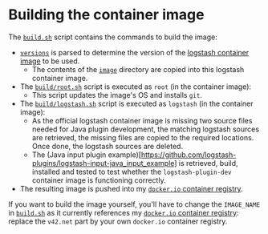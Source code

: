 # Building the container image
 
The [`build.sh`](build.sh) script contains the commands to build the image:
- [`versions`](versions) is parsed to determine the version of the [logstash container image](https://www.docker.elastic.co/r/logstash) to be used.
  - The contents of the [`image`](image) directory are copied into this logstash container image.
- The [`build/root.sh`](image/build/root.sh) script is executed as `root` (in the container image):
  - This script updates the image's OS and installs `git`.
- The [`build/logstash.sh`](image/build/logstash.sh) script is executed as `logstash` (in the container image):
  - As the official logstash container image is missing two source files needed for Java plugin development, the matching logstash sources are retrieved, the missing files are copied to the required locations. Once done, the logstash sources are deleted.
  - The (Java input plugin example)[https://github.com/logstash-plugins/logstash-input-java_input_example] is retrieved, build, installed and tested to test whether the `logstash-plugin-dev` container image is functioning correctly.
- The resulting image is pushed into my [`docker.io` container registry](https://hub.docker.com/repository/docker/v42net/logstash-plugin-dev/general).

If you want to build the image yourself, you'll have to change the `IMAGE_NAME` in [`build.sh`](build.sh) as it currently references my [`docker.io` container registry](https://hub.docker.com/repository/docker/v42net/logstash-plugin-dev/general): replace the `v42.net` part by your own `docker.io` container registry.

